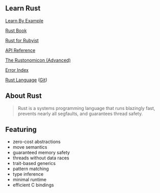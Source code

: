 Learn Rust
----------

[Learn By Example](http://rustbyexample.com)

[Rust Book](https://doc.rust-lang.org/stable/book/)

[Rust for Rubyist](http://www.rustforrubyists.com/book/book.html)

[API Reference](http://doc.rust-lang.org/std/)

[The Rustonomicon (Advanced)](http://doc.rust-lang.org/nomicon/)

[Error Index](http://doc.rust-lang.org/error-index.html)

[Rust Language](http://www.rust-lang.org/) ([Git](https://github.com/rust-lang/rust))

## About Rust

> Rust is a systems programming language that runs blazingly fast, prevents nearly all segfaults, and guarantees thread safety. 

## Featuring


* zero-cost abstractions
* move semantics
* guaranteed memory safety
* threads without data races
* trait-based generics
* pattern matching
* type inference
* minimal runtime
* efficient C bindings
